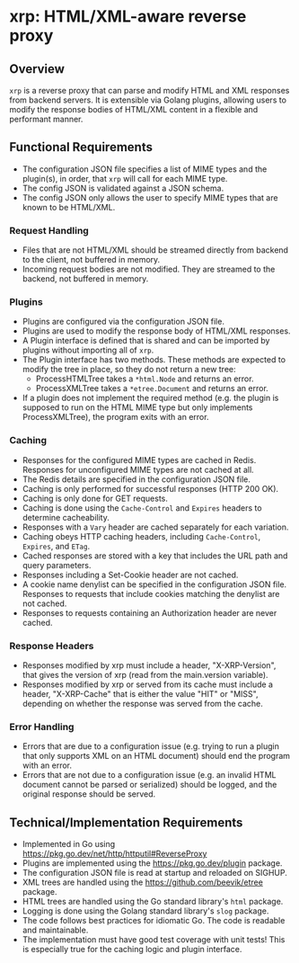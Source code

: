 # xrp: HTML/XML-aware reverse proxy

## Overview

`xrp` is a reverse proxy that can parse and modify HTML and XML responses from backend servers. It is extensible via Golang plugins, allowing users to modify the response bodies of HTML/XML content in a flexible and performant manner.

## Functional Requirements

- The configuration JSON file specifies a list of MIME types and the plugin(s), in order, that `xrp` will call for each MIME type.
- The config JSON is validated against a JSON schema.
- The config JSON only allows the user to specify MIME types that are known to be HTML/XML.

### Request Handling

- Files that are not HTML/XML should be streamed directly from backend to the client, not buffered in memory.
- Incoming request bodies are not modified. They are streamed to the backend, not buffered in memory.

### Plugins

- Plugins are configured via the configuration JSON file.
- Plugins are used to modify the response body of HTML/XML responses.
- A Plugin interface is defined that is shared and can be imported by plugins without importing all of `xrp`.
- The Plugin interface has two methods. These methods are expected to modify the tree in place, so they do not return a new tree:
    - ProcessHTMLTree takes a `*html.Node` and returns an error.
    - ProcessXMLTree takes a `*etree.Document` and returns an error.
- If a plugin does not implement the required method (e.g. the plugin is supposed to run on the HTML MIME type but only implements ProcessXMLTree), the program exits with an error.

### Caching

- Responses for the configured MIME types are cached in Redis. Responses for unconfigured MIME types are not cached at all.
- The Redis details are specified in the configuration JSON file.
- Caching is only performed for successful responses (HTTP 200 OK).
- Caching is only done for GET requests.
- Caching is done using the `Cache-Control` and `Expires` headers to determine cacheability.
- Responses with a `Vary` header are cached separately for each variation.
- Caching obeys HTTP caching headers, including `Cache-Control`, `Expires`, and `ETag`.
- Cached responses are stored with a key that includes the URL path and query parameters.
- Responses including a Set-Cookie header are not cached.
- A cookie name denylist can be specified in the configuration JSON file. Responses to requests that include cookies matching the denylist are not cached.
- Responses to requests containing an Authorization header are never cached.

### Response Headers

- Responses modified by xrp must include a header, "X-XRP-Version", that gives the version of xrp (read from the main.version variable).
- Responses modified by xrp or served from its cache must include a header, "X-XRP-Cache" that is either the value "HIT" or "MISS", depending on whether the response was served from the cache.

### Error Handling

- Errors that are due to a configuration issue (e.g. trying to run a plugin that only supports XML on an HTML document) should end the program with an error.
- Errors that are not due to a configuration issue (e.g. an invalid HTML document cannot be parsed or serialized) should be logged, and the original response should be served.

## Technical/Implementation Requirements

- Implemented in Go using https://pkg.go.dev/net/http/httputil#ReverseProxy
- Plugins are implemented using the https://pkg.go.dev/plugin package.
- The configuration JSON file is read at startup and reloaded on SIGHUP.
- XML trees are handled using the https://github.com/beevik/etree package.
- HTML trees are handled using the Go standard library's `html` package.
- Logging is done using the Golang standard library's `slog` package.
- The code follows best practices for idiomatic Go. The code is readable and maintainable.
- The implementation must have good test coverage with unit tests! This is especially true for the caching logic and plugin interface.
